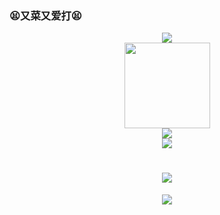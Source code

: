 ### 😫又菜又爱打😫

<!--
**TrevorLink/TrevorLink** is a ✨ _special_ ✨ repository because its `README.md` (this file) appears on your GitHub profile.

Here are some ideas to get you started:

- 🔭 I’m currently working on ...
- 🌱 I’m currently learning ...
- 👯 I’m looking to collaborate on ...
- 🤔 I’m looking for help with ...
- 💬 Ask me about ...
- 📫 How to reach me: ...
- 😄 Pronouns: ...
- ⚡ Fun fact: ...
-->
<div align="center"><img src="https://metrics.lecoq.io/TrevorLink?template=terminal&base.indepth=false&base.hireable=false&config.timezone=Asia%2FHong_Kong"></div>

<div align="center"> <img height="137px" src="https://github-readme-stats.vercel.app/api?username=TrevorLink&hide_title=true&hide_border=true&show_icons=trueline_height=21&text_color=000&icon_color=000&bg_color=0,ea6161,ffc64d,fffc4d,52fa5a&theme=graywhite" /> </div>

<div align="center"> <img src="https://github-readme-stats.vercel.app/api/top-langs/?username=TrevorLink&hide_title=true&hide_border=true&layout=compact&langs_count=6&text_color=000&icon_color=fff&bg_color=0,52fa5a,4dfcff,c64dff&theme=graywhite" /> </div>

<div align="center"> <img src="https://github-readme-streak-stats.herokuapp.com/?user=TrevorLink" /> </div>

<h1 align="center"> <a href="https://sunguoqi.com/"> <img src="https://readme-typing-svg.herokuapp.com/?lines=Anything worth doing is worth doing badly the first time.&center=true&size=27"> </a> </h1>

<div align="center"> <img src="https://activity-graph.herokuapp.com/graph?username=TrevorLink&theme=xcode" /> </div>
